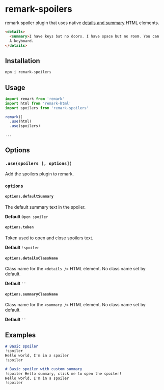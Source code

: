 # remark-spoilers

remark spoiler plugin that uses native [details and summary](https://developer.mozilla.org/en-US/docs/Web/HTML/Element/summary) HTML elements.

```html
<details>
  <summary>I have keys but no doors. I have space but no room. You can enter but can’t leave. What am I?</summary>
  A keyboard.
</details>
```

## Installation

```bash
npm i remark-spoilers
```

## Usage

```js
import remark from 'remark'
import html from 'remark-html'
import spoilers from 'remark-spoilers'

remark()
  .use(html)
  .use(spoilers)

...
```

## Options

### `.use(spoilers [, options])`

Add the spoilers plugin to remark.

### `options`

#### `options.defaultSummary`

The default summary text in the spoiler.

**Default** `Open spoiler`

#### `options.token`

Token used to open and close spoilers text.

**Default** `!spoiler`

#### `options.detailsClassName`

Class name for the `<details />` HTML element. No class name set by default.

**Default** `''`

#### `options.summaryClassName`

Class name for the `<summary />` HTML element. No class name set by default.

**Default** `''`

## Examples

```markdown
# Basic spoiler
!spoiler
Hello world, I'm in a spoiler
!spoiler

# Basic spoiler with custom summary
!spoiler Hello summary, click me to open the spoiler!
Hello world, I'm in a spoiler
!spoiler
```
